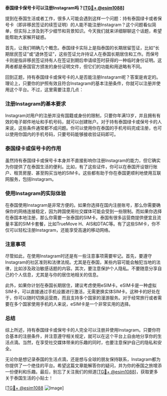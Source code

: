 **泰国绿卡保号卡可以注册Instagram吗？[[TG💪+ @esim1088](https://t.me/s/esim1088)]**

提到在泰国生活或者工作，很多人可能会遇到这样一个问题：持有泰国绿卡或者保号卡（即非移民签证的续签证明）的人能不能注册Instagram？这个问题看似简单，但实际上涉及到不少细节和背景知识。今天我们就来详细聊聊这个话题，希望能帮助大家解开疑惑。

首先，让我们明确几个概念。泰国绿卡实际上是指泰国的长期居留签证，比如“长期居民签证”或“退休签证”，这些签证允许持证人在泰国长期居住和工作。而保号卡则是指非移民签证持有人在签证到期后申请续签时获得的一种临时身份证明。这两者都是泰国官方颁发的身份证明文件，但它们的功能和用途略有不同。

回到正题，持有泰国绿卡或保号卡的人是否能注册Instagram呢？答案是肯定的。理论上，只要你的护照有效且符合Instagram的基本注册条件，你就可以注册并使用这个平台。不过，这里需要注意几点：

### 注册Instagram的基本要求

Instagram对用户的注册并没有国籍或身份的限制，只要你年满13岁，并且拥有有效的电子邮件地址和手机号码，就可以创建账户。对于持有泰国绿卡或保号卡的人来说，这些条件通常都不成问题。你可以使用你在泰国的手机号码完成注册，也可以使用你国内的手机号码，只要号码能够接收验证码即可。

### 泰国绿卡或保号卡的作用

虽然持有泰国绿卡或保号卡本身并不直接影响你注册Instagram的能力，但它确实为你提供了在泰国生活的便利。比如，有了这些证件，你可以在泰国开设银行账户、租赁房屋、甚至购买当地的SIM卡。这些都有助于你在泰国更顺利地使用互联网服务，包括Instagram。

### 使用Instagram的实际体验

在泰国使用Instagram是非常方便的。如果你选择在国内注册账号，那么你需要确保你的网络连接稳定，因为跨国使用社交媒体可能会受到一些限制。而如果你选择在泰国本地注册，那么你需要一张泰国的SIM卡。泰国有很多运营商提供便宜且流量丰富的SIM卡套餐，比如TrueMove H、AIS和DTAC等。有了这些SIM卡，你不仅可以轻松注册Instagram，还能享受高速的移动网络。

### 注意事项

尽管如此，在使用Instagram时还是有一些注意事项需要牢记。首先，要遵守Instagram的社区准则和法律法规。尤其是在泰国，某些内容可能会触犯当地的法律，比如涉及政治敏感话题的内容。其次，要注意保护个人隐私。不要随意分享自己的个人信息，尤其是与你的居住地相关的信息。

此外，如果你计划在泰国长期居住，建议考虑使用eSIM卡。eSIM卡是一种虚拟SIM卡，可以直接通过手机设置进行激活，无需更换实体SIM卡。这种卡的好处在于，你可以随时切换运营商，而且支持多个国家的漫游服务。对于经常旅行或者需要在多个国家使用手机的人来说，eSIM卡是一个非常实用的选择。

### 总结

综上所述，持有泰国绿卡或保号卡的人完全可以注册并使用Instagram。只要你符合基本的注册条件，并注意遵守相关规定，就可以在这个平台上自由地分享你的生活点滴。当然，在享受社交媒体带来的乐趣的同时，也要注意保护自己的隐私和安全。

无论你是想记录泰国的生活点滴，还是想与全球的朋友保持联系，Instagram都为你提供了一个绝佳的平台。希望这篇文章能解答你的疑问，并为你的泰国之旅增添一份便利和乐趣。最后，别忘了关注我们的频道[[TG💪+ @esim1088](https://t.me/s/esim1088)]，获取更多关于泰国生活的小贴士！

[[TG💪+ @esim1088](https://t.me/s/esim1088) ![Image](https://i.postimg.cc/4NQfJmqS/Snipaste-2025-05-13-00-14-12.png)]